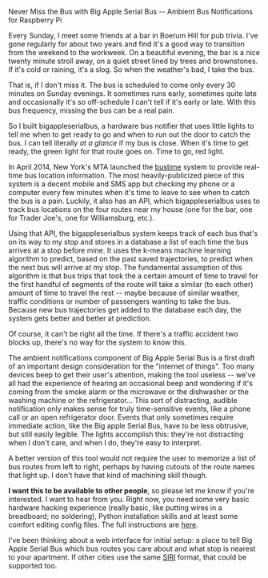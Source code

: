 Never Miss the Bus with Big Apple Serial Bus -- Ambient Bus Notifications for Raspberry Pi


Every Sunday, I meet some friends at a bar in Boerum Hill for pub trivia. I've gone regularly for about two years and find it's a good way to transition from the weekend to the workweek. On a beautiful evening, the bar is a nice twenty minute stroll away, on a quiet street lined by trees and brownstones. If it's cold or raining, it's a slog. So when the weather's bad, I take the bus.

That is, if I don't miss it. The bus is scheduled to come only every 30 minutes on Sunday evenings. It sometimes runs early, sometimes quite late and occasionally it's so off-schedule I can't tell if it's early or late. With this bus frequency, missing the bus can be a real pain. 

So I built bigappleserialbus, a hardware bus notifier that uses little lights to tell me when to get ready to go and when to run out the door to catch the bus. I can tell literally _at a glance_ if my bus is close. When it's time to get ready, the green light for that route goes on. Time to go, red light. 

In April 2014, New York's MTA launched the [bustime](http://bustime.mta.info) system to provide real-time bus location information. The most heavily-publicized piece of this system is a decent mobile and SMS app but checking my phone or a computer every few minutes when it's time to leave to see when to catch the bus is a pain. Luckily, it also has an API, which bigappleserialbus uses to track bus locations on the four routes near my house (one for the bar, one for Trader Joe's, one for Williamsburg, etc.).

Using that API, the bigappleserialbus system keeps track of each bus that's on its way to my stop and stores in a database a list of each time the bus arrives at a stop before mine. It uses the k-means machine learning algorithm to predict, based on the past saved trajectories, to predict when the next bus will arrive at my stop. The fundamental assumption of this algorithm is that bus trips that took the a certain amount of time to travel for the first handful of segments of the route will take a similar (to each other) amount of time to travel the rest -- maybe because of similar weather, traffic conditions or number of passengers wanting to take the bus. Because new bus trajectories get added to the database each day, the system gets better and better at prediction.

Of course, it can't be right all the time. If there's a traffic accident two blocks up, there's no way for the system to know this. 

The ambient notifications component of Big Apple Serial Bus is a first draft of an important design consideration for the "internet of things". Too many devices beep to get their user's attention, making the tool useless -- we've all had the experience of hearing an occasional beep and wondering if it's coming from the smoke alarm or the microwave or the dishwasher or the washing machine or the refrigerator... This sort of distracting, audible notification only makes sense for truly time-sensitive events, like a phone call or an open refrigerator door. Events that only sometimes require immediate action, like the Big apple Serial Bus, have to be less obtrusive, but still easily legible. The lights accomplish this: they're not distracting when I don't care, and when I do, they're easy to interpret.

A better version of this tool would not require the user to memorize a list of bus routes from left to right, perhaps by having cutouts of the route names that light up. I don't have that kind of machining skill though.

**I want this to be available to other people**, so please let me know if you're interested. I want to hear from you. Right now, you need some very basic hardware hacking experience (really basic, like putting wires in a breadboard; no soldering), Python installation skills and at least some comfort editing config files. The full instructions are [here](https://github.com/jeremybmerrill/bigappleserialbus/blob/master/README.md).

I've been thinking about a web interface for initial setup: a place to tell Big Apple Serial Bus which bus routes you care about and what stop is nearest to your apartment. If other cities use the same [SIRI](http://en.wikipedia.org/wiki/Service_Interface_for_Real_Time_Information) format, that could be supported too. 
